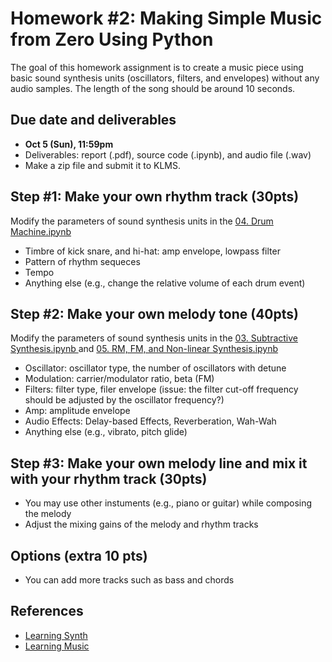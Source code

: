 # Homework #2: Making Simple Music from Zero Using Python

The goal of this homework assignment is to create a music piece using basic sound synthesis units (oscillators, filters, and envelopes) without any audio samples. The length of the song should be around 10 seconds.  

## Due date and deliverables
- **Oct 5 (Sun), 11:59pm**
- Deliverables: report (.pdf), source code (.ipynb), and audio file (.wav) 
- Make a zip file and submit it to KLMS.

## Step #1: Make your own rhythm track (30pts)
Modify the parameters of sound synthesis units in the <a href="https://github.com/juhannam/ctp431-2025/blob/main/python/04.%20Drum%20Machine.ipynb"> 04. Drum Machine.ipynb </a> 
- Timbre of kick snare, and hi-hat: amp envelope, lowpass filter
- Pattern of rhythm sequeces
- Tempo 
- Anything else (e.g., change the relative volume of each drum event) 

## Step #2: Make your own melody tone (40pts)
Modify the parameters of sound synthesis units in the <a href="https://github.com/juhannam/ctp431-2025/blob/main/python/03.%20Subtractive%20Synthesis.ipynb"> 03. Subtractive Synthesis.ipynb </a> and <a href="https://github.com/juhannam/ctp431-2025/blob/main/python/05.%20RM%2C%20FM%2C%20and%20Non-linear%20Synthesis.ipynb"> 05. RM, FM, and Non-linear Synthesis.ipynb</a>
- Oscillator: oscillator type, the number of oscillators with detune
- Modulation: carrier/modulator ratio, beta (FM)
- Filters: filter type, filer envelope (issue: the filter cut-off frequency should be adjusted by the oscillator frequency?)
- Amp: amplitude envelope
- Audio Effects: Delay-based Effects, Reverberation, Wah-Wah
- Anything else (e.g., vibrato, pitch glide)

## Step #3: Make your own melody line and mix it with your rhythm track  (30pts)
- You may use other instuments (e.g., piano or guitar) while composing the melody 
- Adjust the mixing gains of the melody and rhythm tracks 

## Options (extra 10 pts)
- You can add more tracks such as bass and chords 

## References
- [Learning Synth](https://learningsynths.ableton.com/en/playground)
- [Learning Music](https://learningmusic.ableton.com/index.html)
